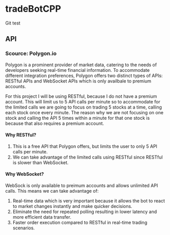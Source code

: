# tradeBotCPP

Git test

## API

### Scource: Polygon.io
Polygon is a prominent provider of market data, catering to the needs of developers seeking real-time financial information. To accommodate different integration preferences, Polygon offers two distinct types of APIs: RESTful APIs and WebSocket APIs which is only availbale to premium accounts.

For this project I will be using RESTful, because I do not have a premium account. This will limit us to 5 API calls per minute so to accommodate for the limited calls we are going to focus on trading 5 stocks at a time, calling each stock once every minute. The reason why we are not focusing on one stock and calling the API 5 times within a minute for that one stock is because that also requires a premium account.

#### Why RESTful?
1. This is a free API that Polygon offers, but limits the user to only 5 API calls per minute.
2. We can take advantage of the limited calls using RESTful since RESTful is slower than WebSocket.

#### Why WebSocket?
WebSock is only available to preimum accounts and allows unlimited API calls. This means we can take advantage of:
1. Real-time data which is very important because it allows the bot to react to market changes instantly and make quicker decisions.
2. Eliminate the need for repeated polling resulting in lower latency and more efficient data transfer.
3. Faster order execution compared to RESTful in real-time trading scenarios.
